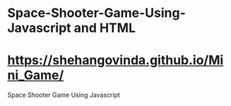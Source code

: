 # Space-Shooter-Game-Using-Javascript and HTML

#  https://shehangovinda.github.io/Mini_Game/
Space Shooter Game Using Javascript 
